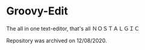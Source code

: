# Groovy-Edit
The all in one text-editor, that's all ＮＯＳＴＡＬＧＩＣ

Repository was archived on 12/08/2020.

